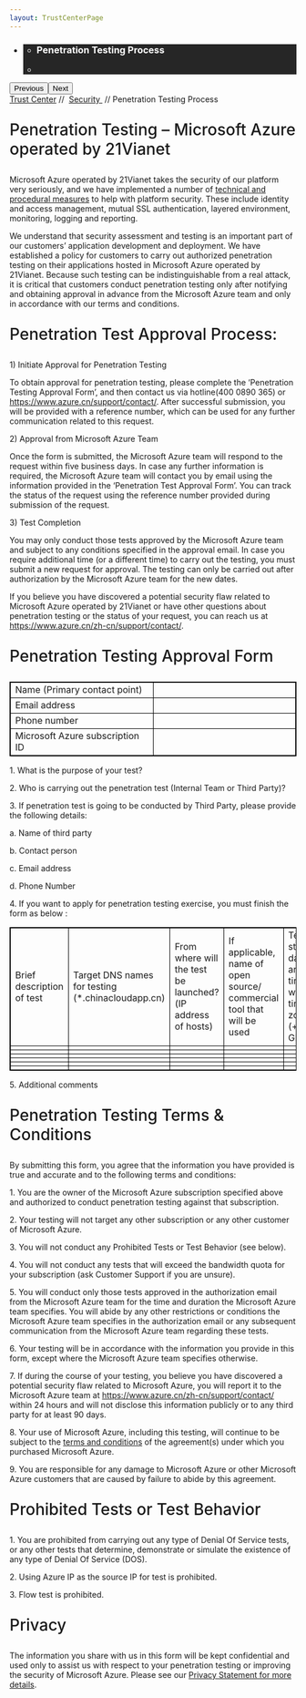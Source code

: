 ```yaml
---
layout: TrustCenterPage
---
```

<div class="row-fluid">
   <div class="span">
      <div>
         <div id="HeroWrapper" data-cols="1" data-view1="1" data-view2="1" data-view3="1" data-view4="1" class="row-fluid wider hero grid-container">
            <div class="span bp0-col-1-1 bp1-col-1-1 bp2-col-1-1 bp3-col-1-1">
               <div bi:type="slideshow" class="slideshow slideshow-hero hero" xmlns:bi="urn:schemas-microsoft-com:mscom:bi">
                  <ul bi:type="list" class="slides">
                     <li id="slide-1" bi:index="0" selectBi="">
                        <div class="heroitem light-foreground" bi:type="heroitem">
                           <div class="media" bi:parenttitle="t1">
                              <a href="" bi:track="False" bi:titleflag="t1" bi:index="0">
                                 <div data-picture="" data-alt="You are in control of your data" data-disable-swap-below="">
                                    <div data-src="https://c.s-microsoft.com/en-us/CMSImages/MS_TrustCenter_Privacy_Header.jpg?version=dc9c5b9b-c334-7922-892a-15c2cd65053d"></div>
                                    <noscript></noscript>
                                 </div>
                              </a>
                           </div>
                           <div class="text" bi:type="cta">
                              <div class="text-container">
                                 <div class="box" style="background: rgba(0,0,0,.85); color: #FFFFFF;">
                                    <ul bi:type="list" class="headerCaption subpageHeaderCaption">
                                       <li class="box-title">
                                          <h3 class="box-title" bi:type="title" bi:title="t1" style="color: #FFFFFF;">Penetration Testing Process</h3>
                                       </li>
                                       <li class="box-actions box-description"><a target="_self" class="mscom-link" href=""></a></li>
                                    </ul>
                                 </div>
                              </div>
                           </div>
                        </div>
                     </li>
                  </ul>
                  <div class="navigation international" bi:track="false">
                     <div class="grid-container settop" data-title-text="Go To Slide "></div>
                  </div>
                  <div class="prev-next" bi:track="false"><button class="prev"><span class="icon-left" aria-hidden="true"></span><span class="screen-reader-text">Previous</span></button><button class="next"><span class="icon-right" aria-hidden="true"></span><span class="screen-reader-text">Next</span></button></div>
                  <div id="play-pause" class="play-pause" style="display:none">
                     <div class="pause"><button id="pauseButton" class="pause_button"><span class="icon-pause" aria-hidden="true"></span><span class="screen-reader-text">Pause</span></button></div>
                     <div class="play"><button id="playButton" class="play_button"><span class="icon-play" aria-hidden="true"></span><span class="screen-reader-text">Play</span></button></div>
                  </div>
               </div>
            </div>
         </div>
         <div id="BreadcrumbWrapper" data-cols="1" data-view1="1" data-view2="1" data-view3="1" data-view4="1" class="row-fluid grid-container mscom-grid-container breadcrumbs">
            <div class="span bp0-col-1-1 bp1-col-1-1 bp2-col-1-1 bp3-col-1-1"><a target="_self" class="mscom-link" href="../default.html">Trust Center</a> // 
               <a target="_self" class="mscom-link" href="../security/default.html">Security </a> // Penetration Testing Process
            </div>
         </div>
         <div id="ContentWrapper" data-cols="1" data-view1="1" data-view2="1" data-view3="1" data-view4="1" class="row-fluid grid-container mscom-grid-container">
            <div class="span bp0-col-1-1 bp1-col-1-1 bp2-col-1-1 bp3-col-1-1">
               <p style="font-size:28px;font-weight:500;">Penetration Testing – Microsoft Azure operated by 21Vianet</p>
               <p>Microsoft Azure operated by 21Vianet takes the security of our platform very seriously, and we have implemented a number of <a href="https://www.trustcenter.cn/en-us/">technical and procedural measures</a> to help with platform security.  These include identity and access management, mutual SSL authentication, layered environment, monitoring, logging and reporting. </p>
               <p>We understand that security assessment and testing is an important part of our customers’ application development and deployment.  We have established a policy for customers to carry out authorized penetration testing on their applications hosted in Microsoft Azure operated by 21Vianet.  Because such testing can be indistinguishable from a real attack, it is critical that customers conduct penetration testing only after notifying and obtaining approval in advance from the Microsoft Azure team  and only in accordance with our terms and conditions.</p>
               <p style="font-size:28px;font-weight:500;">Penetration Test Approval Process:</p>
               <p>1) Initiate Approval for Penetration Testing</p>
               <p>To obtain approval for penetration testing, please complete the ‘Penetration Testing Approval Form’, and then contact us via hotline(400 0890 365) or <a href="https://www.azure.cn/support/contact/">https://www.azure.cn/support/contact/</a>. After successful submission, you will be provided with a reference number, which can be used for any further communication related to this request.</p>
               <p>2) Approval from Microsoft Azure Team</p>
               <p>Once the form is submitted, the Microsoft Azure team will respond to the request within five business days. In case any further information is required, the Microsoft Azure team will contact you by email using the information provided in the ‘Penetration Test Approval Form’. You can track the status of the request using the reference number provided during submission of the request.</p>
               <p>3) Test Completion</p>
               <p>You may only conduct those tests approved by the Microsoft Azure team and subject to any conditions specified in the approval email.  In case you require additional time (or a different time) to carry out the testing, you must submit a new request for approval. The testing can only be carried out after authorization by the Microsoft Azure team for the new dates.</p>
               <p>If you believe you have discovered a potential security flaw related to Microsoft Azure operated by 21Vianet or have other questions about penetration testing or the status of your request, you can reach us at <a href="https://www.azure.cn/zh-cn/support/contact/">https://www.azure.cn/zh-cn/support/contact/</a>. </p>
               <p style="font-size:28px;font-weight:500;">Penetration Testing Approval Form</p>
               <table style="border: 1px solid #000;">
                  <tr>
                  <td style="border: 1px solid #000;width:50%;">Name (Primary contact point)</td>
                  <td style="border: 1px solid #000;"></td>
                  </tr>
                  <tr>
                  <td style="border: 1px solid #000;">Email address</td>
                  <td style="border: 1px solid #000;"></td>
                  </tr>
                  <tr>
                  <td style="border: 1px solid #000;">Phone number</td>
                  <td style="border: 1px solid #000;"></td>
                  </tr>
                  <tr>
                  <td style="border: 1px solid #000;">Microsoft Azure subscription ID</td>
                  <td style="border: 1px solid #000;"></td>
                  </tr>
               </table>
               <p>1. What is the purpose of your test?</p>
               <p>2. Who is carrying out the penetration test (Internal Team or Third Party)?</p>
               <p>3. If penetration test is going to be conducted by Third Party, please provide the following details:</p>
               <p> a. Name of third party</p>
               <p> b. Contact person</p>
               <p> c. Email address</p>
               <p> d. Phone Number</p>
               <p>4. If you want to apply for penetration testing exercise, you must finish the form as below :</p>
               <table style="border: 1px solid #000;">
                  <tr>
                  <td style="border: 1px solid #000;" >Brief description of test</td>
                  <td style="border: 1px solid #000;">Target DNS names for testing (*.chinacloudapp.cn)</td>
                  <td style="border: 1px solid #000;">From where will the test be launched?(IP address of hosts)</td>
                  <td style="border: 1px solid #000;">If applicable, name of open source/ commercial tool that will be used</td>
                  <td style="border: 1px solid #000;">Test start date and time with time zone (+/- GMT) </td>
                  <td style="border: 1px solid #000;">Test End date and time with time zone (+/- GMT)</td>
                  </tr>
                  <tr>
                  <td style="border: 1px solid #000;"></td>
                  <td style="border: 1px solid #000;"></td>
                  <td style="border: 1px solid #000;"></td>
                  <td style="border: 1px solid #000;"></td>
                  <td style="border: 1px solid #000;"></td>
                  <td style="border: 1px solid #000;"></td>
                  </tr>
                  <tr>
                  <td style="border: 1px solid #000;"></td>
                  <td style="border: 1px solid #000;"></td>
                  <td style="border: 1px solid #000;"></td>
                  <td style="border: 1px solid #000;"></td>
                  <td style="border: 1px solid #000;"></td>
                  <td style="border: 1px solid #000;"></td>
                  </tr>
                  <tr>
                  <td style="border: 1px solid #000;"></td>
                  <td style="border: 1px solid #000;"></td>
                  <td style="border: 1px solid #000;"></td>
                  <td style="border: 1px solid #000;"></td>
                  <td style="border: 1px solid #000;"></td>
                  <td style="border: 1px solid #000;"></td>
                  </tr>
                  <tr>
                  <td style="border: 1px solid #000;"></td>
                  <td style="border: 1px solid #000;"></td>
                  <td style="border: 1px solid #000;"></td>
                  <td style="border: 1px solid #000;"></td>
                  <td style="border: 1px solid #000;"></td>
                  <td style="border: 1px solid #000;"></td>
                  </tr>
                  <tr>
                  <td style="border: 1px solid #000;"></td>
                  <td style="border: 1px solid #000;"></td>
                  <td style="border: 1px solid #000;"></td>
                  <td style="border: 1px solid #000;"></td>
                  <td style="border: 1px solid #000;"></td>
                  <td style="border: 1px solid #000;"></td>
                  </tr>
                  <tr>
                  <td style="border: 1px solid #000;"></td>
                  <td style="border: 1px solid #000;"></td>
                  <td style="border: 1px solid #000;"></td>
                  <td style="border: 1px solid #000;"></td>
                  <td style="border: 1px solid #000;"></td>
                  <td style="border: 1px solid #000;"></td>
                  </tr>
               </table>
               <p>5. Additional comments</p>
               <p style="font-size:28px;font-weight:500;">Penetration Testing Terms & Conditions</p>
               <p>By submitting this form, you agree that the information you have provided is true and accurate and to the following terms and conditions:</p>
               <p>1. You are the owner of the Microsoft Azure subscription specified above and authorized to conduct penetration testing against that subscription. </p>
               <p>2. Your testing will not target any other subscription or any other customer of Microsoft Azure. </p>
               <p>3. You will not conduct any Prohibited Tests or Test Behavior (see below). </p>
               <p>4. You will not conduct any tests that will exceed the bandwidth quota for your subscription (ask Customer Support if you are unsure).</p>
               <p>5. You will conduct only those tests approved in the authorization email from the Microsoft Azure team for the time and duration the Microsoft Azure team specifies.  You will abide by any other restrictions or conditions the Microsoft Azure team specifies in the authorization email or any subsequent communication from the Microsoft Azure team regarding these tests. </p>
               <p>6. Your testing will be in accordance with the information you provide in this form, except where the Microsoft Azure team specifies otherwise. </p>
               <p>7. If during the course of your testing, you believe you have discovered a potential security flaw related to Microsoft Azure, you will report it to the Microsoft Azure team at <a href="https://www.azure.cn/zh-cn/support/contact/">https://www.azure.cn/zh-cn/support/contact/</a> within 24 hours and will not disclose this information publicly or to any third party for at least 90 days. </p>
               <p>8. Your use of Microsoft Azure, including this testing, will continue to be subject to the <a href="https://www.azure.cn/support/legal-en/">terms and conditions</a> of the agreement(s) under which you purchased Microsoft Azure. </p>
               <p>9. You are responsible for any damage to Microsoft Azure or other Microsoft Azure customers that are caused by failure to abide by this agreement.</p>
               <p style="font-size:28px;font-weight:500;">Prohibited Tests or Test Behavior</p>
               <p>1. You are prohibited from carrying out any type of Denial Of Service tests, or any other tests that determine, demonstrate or simulate the existence of any type of Denial Of Service (DOS).</p>
               <p>2. Using Azure IP as the source IP for test is prohibited.</p>
               <p>3. Flow test is prohibited.</p>
               <p style="font-size:28px;font-weight:500;">Privacy</p>
               <p>The information you share with us in this form will be kept confidential and used only to assist us with respect to your penetration testing or improving the security of Microsoft Azure.  Please see our <a href="https://www.21vbluecloud.com/dynamics365/d365-privacy/">Privacy Statement for  more details</a>.</p>
            </div> 
            <!-- <div class="span bp0-col-1-1 bp2-col-2-1 bp3-col-2-1 bp1-col-2-2 bp0-clear bp1-clear">
               <div id="SideBarWrapper" data-cols="1" data-view1="1" data-view2="1" data-view3="1" data-view4="1" class="row-fluid">
                  <div id="HelpfulInformation" class="span bp0-col-1-1 bp1-col-1-1 bp2-col-1-1 bp3-col-1-1">
                     <h1>Helpful information</h1>     
                  </div>
               </div>
            </div> -->
         </div>
      </div>
   </div>
</div>
<div class="row-fluid" data-view4="1" data-view3="1" data-view2="1" data-view1="1" data-cols="1">
   <div class="span bp0-col-1-1 bp1-col-1-1 bp2-col-1-1 bp3-col-1-1"></div>
</div>